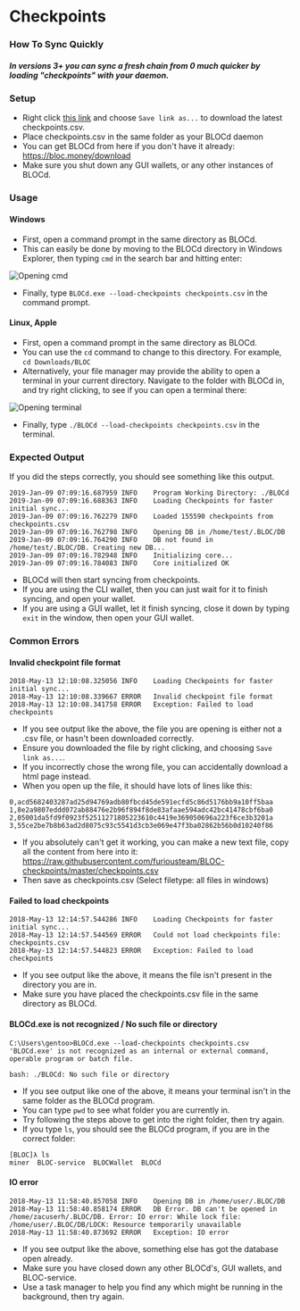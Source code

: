 # Checkpoints
### How To Sync Quickly
##### In versions 3+ you can sync a fresh chain from 0 much quicker by loading "checkpoints" with your daemon.

### Setup

- Right click [this link](https://raw.githubusercontent.com/furiousteam/BLOC-checkpoints/master/checkpoints.csv) and choose `Save link as...` to download the latest checkpoints.csv.
- Place checkpoints.csv in the same folder as your BLOCd daemon
- You can get BLOCd from here if you don't have it already: https://bloc.money/download
- Make sure you shut down any GUI wallets, or any other instances of BLOCd.

### Usage

#### Windows

- First, open a command prompt in the same directory as BLOCd.
- This can easily be done by moving to the BLOCd directory in Windows Explorer, then typing `cmd` in the search bar and hitting enter:

![Opening cmd](https://i.imgur.com/QoNwYtB.png)
- Finally, type `BLOCd.exe --load-checkpoints checkpoints.csv` in the command prompt.

#### Linux, Apple

- First, open a command prompt in the same directory as BLOCd.
- You can use the `cd` command to change to this directory. For example, `cd Downloads/BLOC`
- Alternatively, your file manager may provide the ability to open a terminal in your current directory. Navigate to the folder with BLOCd in, and try right clicking, to see if you can open a terminal there:

![Opening terminal](https://i.imgur.com/Rd5TmQc.png)

- Finally, type `./BLOCd --load-checkpoints checkpoints.csv` in the terminal.

### Expected Output

If you did the steps correctly, you should see something like this output.

```
2019-Jan-09 07:09:16.687959 INFO    Program Working Directory: ./BLOCd
2019-Jan-09 07:09:16.688363 INFO    Loading Checkpoints for faster initial sync...
2019-Jan-09 07:09:16.762279 INFO    Loaded 155590 checkpoints from checkpoints.csv
2019-Jan-09 07:09:16.762798 INFO    Opening DB in /home/test/.BLOC/DB
2019-Jan-09 07:09:16.764290 INFO    DB not found in /home/test/.BLOC/DB. Creating new DB...
2019-Jan-09 07:09:16.782948 INFO    Initializing core...
2019-Jan-09 07:09:16.784083 INFO    Core initialized OK
```

- BLOCd will then start syncing from checkpoints.
- If you are using the CLI wallet, then you can just wait for it to finish syncing, and open your wallet.
- If you are using a GUI wallet, let it finish syncing, close it down by typing `exit` in the window, then open your GUI wallet.

### Common Errors

#### Invalid checkpoint file format

```
2018-May-13 12:10:08.325056 INFO    Loading Checkpoints for faster initial sync...
2018-May-13 12:10:08.339667 ERROR   Invalid checkpoint file format
2018-May-13 12:10:08.341758 ERROR   Exception: Failed to load checkpoints
```

- If you see output like the above, the file you are opening is either not a .csv file, or hasn't been downloaded correctly.
- Ensure you downloaded the file by right clicking, and choosing `Save link as...`.
- If you incorrectly chose the wrong file, you can accidentally  download a html page instead.
- When you open up the file, it should have lots of lines like this:

```
0,acd5682403287ad25d94769adb80fbcd45de591ecfd5c86d5176bb9a10ff5baa
1,8e2a9807eddd072ab88476e2b96f894f8de83afaae594adc42bc41478cbf6ba0
2,05001da5fd9f0923f52511271805223610c4419e369050696a223f6ce3b3201a
3,55ce2be7b8b63ad2d8075c93c5541d3cb3e069e47f3ba02862b56b0d10240f86
```

- If you absolutely can't get it working, you can make a new text file, copy all the content from here into it: https://raw.githubusercontent.com/furiousteam/BLOC-checkpoints/master/checkpoints.csv
- Then save as checkpoints.csv (Select filetype: all files in windows)

#### Failed to load checkpoints

```
2018-May-13 12:14:57.544286 INFO    Loading Checkpoints for faster initial sync...
2018-May-13 12:14:57.544569 ERROR   Could not load checkpoints file: checkpoints.csv
2018-May-13 12:14:57.544823 ERROR   Exception: Failed to load checkpoints
```

- If you see output like the above, it means the file isn't present in the directory you are in.
- Make sure you have placed the checkpoints.csv file in the same directory as BLOCd.

#### BLOCd.exe is not recognized / No such file or directory

```
C:\Users\gentoo>BLOCd.exe --load-checkpoints checkpoints.csv
'BLOCd.exe' is not recognized as an internal or external command,
operable program or batch file.
```

`bash: ./BLOCd: No such file or directory`

- If you see output like one of the above, it means your terminal isn't in the same folder as the BLOCd program.
- You can type `pwd` to see what folder you are currently in.
- Try following the steps above to get into the right folder, then try again.
- If you type `ls`, you should see the BLOCd program, if you are in the correct folder:

```
[BLOC]λ ls
miner  BLOC-service  BLOCWallet  BLOCd
```

#### IO error

```
2018-May-13 11:58:40.857058 INFO    Opening DB in /home/user/.BLOC/DB
2018-May-13 11:58:40.858174 ERROR   DB Error. DB can't be opened in /home/zacuserh/.BLOC/DB. Error: IO error: While lock file: /home/user/.BLOC/DB/LOCK: Resource temporarily unavailable
2018-May-13 11:58:40.873692 ERROR   Exception: IO error
```

- If you see output like the above, something else has got the database open already.
- Make sure you have closed down any other BLOCd's, GUI wallets, and BLOC-service.
- Use a task manager to help you find any which might be running in the background, then try again.